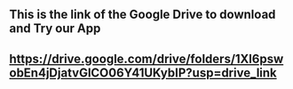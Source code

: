 This is the link of the Google Drive to download and Try our App
----------------------------------------------------------------------------------------
https://drive.google.com/drive/folders/1Xl6pswobEn4jDjatvGlCO06Y41UKybIP?usp=drive_link
----------------------------------------------------------------------------------------
